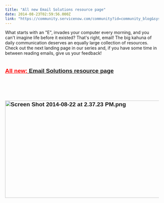 ```yaml
---
title: "All new Email Solutions resource page"
date: 2014-08-23T02:59:56.000Z
link: "https://community.servicenow.com/community?id=community_blog&sys_id=3a1e626ddbd0dbc01dcaf3231f96196a"
---
```

<p>What starts with an "E", invades your computer every morning, and you can't imagine life before it existed? That's right, email! The big kahuna of daily communication deserves an equally large collection of resources. Check out the next landing page in our series and, if you have some time in between reading emails, give us your feedback!</p><p style="min-height: 8pt; height: 8pt; padding: 0px;">  </p><p><span style="font-size: 19px; font-family: arial, sans-serif; color: #666666;"><strong><a class="jive-link-external-small" href="https://hi.service-now.com/kb_view.do?sysparm_article=KB0540674" rel="nofollow" target="_blank"><span style="font-weight: inherit; font-style: inherit; font-family: inherit; color: #ff0000; text-decoration: underline;">All new</span><span style="color: #ff0000; font-style: inherit; font-family: inherit; text-decoration: underline; font-weight: inherit;">:</span><span style="text-decoration: underline;"> Email Solutions resource page</span></a></strong></span></p><p><span style="color: #666666; font-size: 19px; font-family: arial, sans-serif; text-decoration: underline;"><strong><br/></strong></span></p><p><span style="color: #666666; font-size: 19px; font-family: arial, sans-serif; text-decoration: underline;"><strong><br/></strong></span></p><p><span style="color: #666666; font-size: 19px; font-family: arial, sans-serif; text-decoration: underline;"><strong><a _jive_internal="true" href="/servlet/JiveServlet/showImage/38-3366-12953/Screen Shot 2014-08-22 at 2.37.23 PM.png"><img  alt="Screen Shot 2014-08-22 at 2.37.23 PM.png" class="image-0 jive-image" height="703" src="6afa240adb94dfc068c1fb651f961972.iix" style="height: 319px; width: 620px;" width="1367"/></a><br/></strong></span></p>